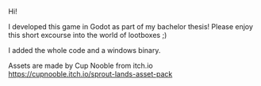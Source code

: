 Hi!

I developed this game in Godot as part of my bachelor thesis!
Please enjoy this short excourse into the world of lootboxes ;)

I added the whole code and a windows binary.

Assets are made by Cup Nooble from itch.io
https://cupnooble.itch.io/sprout-lands-asset-pack
